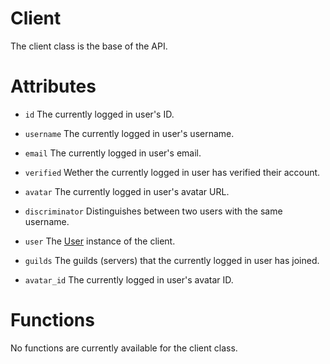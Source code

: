 # Client

The client class is the base of the API.

# Attributes

- `id` The currently logged in user's ID.
- `username` The currently logged in user's username.
- `email` The currently logged in user's email.
- `verified` Wether the currently logged in user has verified their account.
- `avatar` The currently logged in user's avatar URL.
- `discriminator` Distinguishes between two users with the same username.

- `user` The [User](user.md) instance of the client.
- `guilds` The guilds (servers) that the currently logged in user has joined.
- `avatar_id` The currently logged in user's avatar ID.

# Functions

No functions are currently available for the client class.